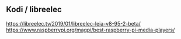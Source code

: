 ## Kodi / libreelec


https://libreelec.tv/2019/01/libreelec-leia-v8-95-2-beta/
https://www.raspberrypi.org/magpi/best-raspberry-pi-media-players/

